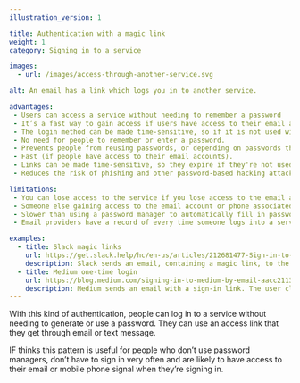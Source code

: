 ```yaml
---
illustration_version: 1

title: Authentication with a magic link
weight: 1
category: Signing in to a service

images:
  - url: /images/access-through-another-service.svg

alt: An email has a link which logs you in to another service.

advantages:
 - Users can access a service without needing to remember a password
 - It’s a fast way to gain access if users have access to their email account
 - The login method can be made time-sensitive, so if it is not used within a certain time frame it will expire
 - No need for people to remember or enter a password.
 - Prevents people from reusing passwords, or depending on passwords that are easy to remember. Both of these often cause security issues.
 - Fast (if people have access to their email accounts).
 - Links can be made time-sensitive, so they expire if they're not used within a certain time frame.
 - Reduces the risk of phishing and other password-based hacking attacks.

limitations:
 - You can lose access to the service if you lose access to the email account or phone used for authentication (either temporarily or permanently).
 - Someone else gaining access to the email account or phone associated with this kind of authentication gives them complete control over any service that relies on it. (But this is true for many password resets that depend on email or texts authentication.)
 - Slower than using a password manager to automatically fill in passwords.
 - Email providers have a record of every time someone logs into a service that uses this pattern.

examples:
  - title: Slack magic links
    url: https://get.slack.help/hc/en-us/articles/212681477-Sign-in-to-Slack
    description: Slack sends an email, containing a magic link, to the address used for registering. This lets the user log in to Slack without a password.
  - title: Medium one-time login
    url: https://blog.medium.com/signing-in-to-medium-by-email-aacc21134fcd
    description: Medium sends an email with a sign-in link. The user clicks on the link to sign in.
---
```


With this kind of authentication, people can log in to a service without needing to generate or use a password. They can use an access link that they get through email or text message.

IF thinks this pattern is useful for people who don’t use password managers, don’t have to sign in very often and are likely to have access to their email or mobile phone signal when they’re signing in.
